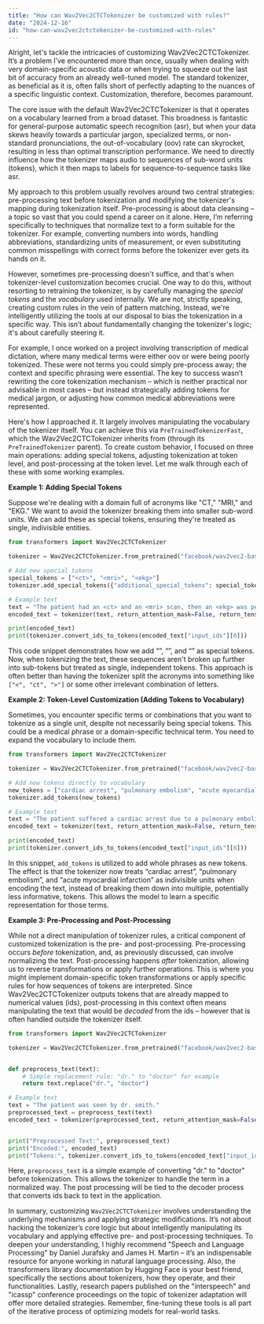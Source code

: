 ```yaml
---
title: "How can Wav2Vec2CTCTokenizer be customized with rules?"
date: "2024-12-16"
id: "how-can-wav2vec2ctctokenizer-be-customized-with-rules"
---
```


Alright, let's tackle the intricacies of customizing Wav2Vec2CTCTokenizer. It’s a problem I’ve encountered more than once, usually when dealing with very domain-specific acoustic data or when trying to squeeze out the last bit of accuracy from an already well-tuned model. The standard tokenizer, as beneficial as it is, often falls short of perfectly adapting to the nuances of a specific linguistic context. Customization, therefore, becomes paramount.

The core issue with the default Wav2Vec2CTCTokenizer is that it operates on a vocabulary learned from a broad dataset. This broadness is fantastic for general-purpose automatic speech recognition (asr), but when your data skews heavily towards a particular jargon, specialized terms, or non-standard pronunciations, the out-of-vocabulary (oov) rate can skyrocket, resulting in less than optimal transcription performance. We need to directly influence how the tokenizer maps audio to sequences of sub-word units (tokens), which it then maps to labels for sequence-to-sequence tasks like asr.

My approach to this problem usually revolves around two central strategies: pre-processing text before tokenization and modifying the tokenizer's mapping during tokenization itself. Pre-processing is about data cleansing – a topic so vast that you could spend a career on it alone. Here, I’m referring specifically to techniques that normalize text to a form suitable for the tokenizer. For example, converting numbers into words, handling abbreviations, standardizing units of measurement, or even substituting common misspellings with correct forms before the tokenizer ever gets its hands on it.

However, sometimes pre-processing doesn't suffice, and that's when tokenizer-level customization becomes crucial. One way to do this, without resorting to retraining the tokenizer, is by carefully managing the *special tokens* and the *vocabulary* used internally. We are not, strictly speaking, creating custom rules in the vein of pattern matching. Instead, we're intelligently utilizing the tools at our disposal to bias the tokenization in a specific way. This isn’t about fundamentally changing the tokenizer's logic; it's about carefully steering it.

For example, I once worked on a project involving transcription of medical dictation, where many medical terms were either oov or were being poorly tokenized. These were not terms you could simply pre-process away; the context and specific phrasing were essential. The key to success wasn’t rewriting the core tokenization mechanism – which is neither practical nor advisable in most cases – but instead strategically adding tokens for medical jargon, or adjusting how common medical abbreviations were represented.

Here's how I approached it. It largely involves manipulating the vocabulary of the tokenizer itself. You can achieve this via `PreTrainedTokenizerFast`, which the Wav2Vec2CTCTokenizer inherits from (through its `PreTrainedTokenizer` parent). To create custom behavior, I focused on three main operations: adding special tokens, adjusting tokenization at token level, and post-processing at the token level. Let me walk through each of these with some working examples.

**Example 1: Adding Special Tokens**

Suppose we're dealing with a domain full of acronyms like "CT," "MRI," and "EKG." We want to avoid the tokenizer breaking them into smaller sub-word units. We can add these as special tokens, ensuring they're treated as single, indivisible entities.

```python
from transformers import Wav2Vec2CTCTokenizer

tokenizer = Wav2Vec2CTCTokenizer.from_pretrained("facebook/wav2vec2-base-960h")

# Add new special tokens
special_tokens = ["<ct>", "<mri>", "<ekg>"]
tokenizer.add_special_tokens({"additional_special_tokens": special_tokens})

# Example text
text = "The patient had an <ct> and an <mri> scan, then an <ekg> was performed."
encoded_text = tokenizer(text, return_attention_mask=False, return_tensors="pt")

print(encoded_text)
print(tokenizer.convert_ids_to_tokens(encoded_text["input_ids"][0]))

```

This code snippet demonstrates how we add “<ct>”, “<mri>”, and “<ekg>” as special tokens. Now, when tokenizing the text, these sequences aren't broken up further into sub-tokens but treated as single, independent tokens. This approach is often better than having the tokenizer split the acronyms into something like `["<", "ct", ">"]` or some other irrelevant combination of letters.

**Example 2: Token-Level Customization (Adding Tokens to Vocabulary)**

Sometimes, you encounter specific terms or combinations that you want to tokenize as a single unit, despite not necessarily being special tokens. This could be a medical phrase or a domain-specific technical term. You need to expand the vocabulary to include them.

```python
from transformers import Wav2Vec2CTCTokenizer

tokenizer = Wav2Vec2CTCTokenizer.from_pretrained("facebook/wav2vec2-base-960h")

# Add new tokens directly to vocabulary
new_tokens = ["cardiac arrest", "pulmonary embolism", "acute myocardial infarction"]
tokenizer.add_tokens(new_tokens)

# Example text
text = "The patient suffered a cardiac arrest due to a pulmonary embolism or an acute myocardial infarction."
encoded_text = tokenizer(text, return_attention_mask=False, return_tensors="pt")

print(encoded_text)
print(tokenizer.convert_ids_to_tokens(encoded_text["input_ids"][0]))
```

In this snippet, `add_tokens` is utilized to add whole phrases as new tokens. The effect is that the tokenizer now treats “cardiac arrest”, “pulmonary embolism”, and “acute myocardial infarction” as indivisible units when encoding the text, instead of breaking them down into multiple, potentially less informative, tokens. This allows the model to learn a specific representation for those terms.

**Example 3: Pre-Processing and Post-Processing**

While not a direct manipulation of tokenizer rules, a critical component of customized tokenization is the pre- and post-processing. Pre-processing occurs *before* tokenization, and, as previously discussed, can involve normalizing the text. Post-processing happens *after* tokenization, allowing us to reverse transformations or apply further operations. This is where you might implement domain-specific token transformations or apply specific rules for how sequences of tokens are interpreted. Since Wav2Vec2CTCTokenizer outputs tokens that are already mapped to numerical values (ids), post-processing in this context often means manipulating the text that would be *decoded* from the ids – however that is often handled outside the tokenizer itself.

```python
from transformers import Wav2Vec2CTCTokenizer

tokenizer = Wav2Vec2CTCTokenizer.from_pretrained("facebook/wav2vec2-base-960h")


def preprocess_text(text):
    # Simple replacement rule: "dr." to "doctor" for example
    return text.replace("dr.", "doctor")

# Example text
text = "The patient was seen by dr. smith."
preprocessed_text = preprocess_text(text)
encoded_text = tokenizer(preprocessed_text, return_attention_mask=False, return_tensors="pt")


print("Preprocessed Text:", preprocessed_text)
print("Encoded:", encoded_text)
print("Tokens:", tokenizer.convert_ids_to_tokens(encoded_text["input_ids"][0]))
```

Here, `preprocess_text` is a simple example of converting "dr." to "doctor" before tokenization. This allows the tokenizer to handle the term in a normalized way. The post processing will be tied to the decoder process that converts ids back to text in the application.

In summary, customizing `Wav2Vec2CTCTokenizer` involves understanding the underlying mechanisms and applying strategic modifications. It’s not about hacking the tokenizer’s core logic but about intelligently manipulating its vocabulary and applying effective pre- and post-processing techniques. To deepen your understanding, I highly recommend "Speech and Language Processing" by Daniel Jurafsky and James H. Martin – it’s an indispensable resource for anyone working in natural language processing. Also, the transformers library documentation by Hugging Face is your best friend, specifically the sections about tokenizers, how they operate, and their functionalities. Lastly, research papers published on the "interspeech" and "icassp" conference proceedings on the topic of tokenizer adaptation will offer more detailed strategies. Remember, fine-tuning these tools is all part of the iterative process of optimizing models for real-world tasks.
